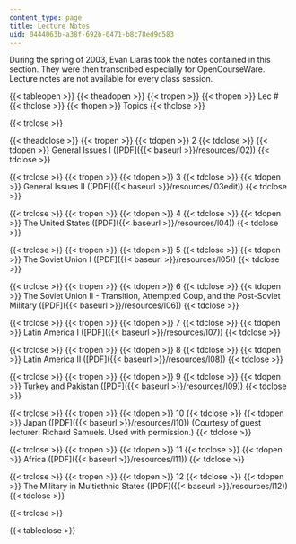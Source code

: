 ```yaml
---
content_type: page
title: Lecture Notes
uid: 0444063b-a38f-692b-0471-b8c78ed9d583
---
```


During the spring of 2003, Evan Liaras took the notes contained in this section. They were then transcribed especially for OpenCourseWare. Lecture notes are not available for every class session.

{{< tableopen >}}
{{< theadopen >}}
{{< tropen >}}
{{< thopen >}}
Lec #
{{< thclose >}}
{{< thopen >}}
Topics
{{< thclose >}}

{{< trclose >}}

{{< theadclose >}}
{{< tropen >}}
{{< tdopen >}}
2
{{< tdclose >}}
{{< tdopen >}}
General Issues I ([PDF]({{< baseurl >}}/resources/l02))
{{< tdclose >}}

{{< trclose >}}
{{< tropen >}}
{{< tdopen >}}
3
{{< tdclose >}}
{{< tdopen >}}
General Issues II ([PDF]({{< baseurl >}}/resources/l03edit))
{{< tdclose >}}

{{< trclose >}}
{{< tropen >}}
{{< tdopen >}}
4
{{< tdclose >}}
{{< tdopen >}}
The United States ([PDF]({{< baseurl >}}/resources/l04))
{{< tdclose >}}

{{< trclose >}}
{{< tropen >}}
{{< tdopen >}}
5
{{< tdclose >}}
{{< tdopen >}}
The Soviet Union I ([PDF]({{< baseurl >}}/resources/l05))
{{< tdclose >}}

{{< trclose >}}
{{< tropen >}}
{{< tdopen >}}
6
{{< tdclose >}}
{{< tdopen >}}
The Soviet Union II - Transition, Attempted Coup, and the Post-Soviet Military ([PDF]({{< baseurl >}}/resources/l06))
{{< tdclose >}}

{{< trclose >}}
{{< tropen >}}
{{< tdopen >}}
7
{{< tdclose >}}
{{< tdopen >}}
Latin America I ([PDF]({{< baseurl >}}/resources/l07))
{{< tdclose >}}

{{< trclose >}}
{{< tropen >}}
{{< tdopen >}}
8
{{< tdclose >}}
{{< tdopen >}}
Latin America II ([PDF]({{< baseurl >}}/resources/l08))
{{< tdclose >}}

{{< trclose >}}
{{< tropen >}}
{{< tdopen >}}
9
{{< tdclose >}}
{{< tdopen >}}
Turkey and Pakistan ([PDF]({{< baseurl >}}/resources/l09))
{{< tdclose >}}

{{< trclose >}}
{{< tropen >}}
{{< tdopen >}}
10
{{< tdclose >}}
{{< tdopen >}}
Japan ([PDF]({{< baseurl >}}/resources/l10)) (Courtesy of guest lecturer: Richard Samuels. Used with permission.)
{{< tdclose >}}

{{< trclose >}}
{{< tropen >}}
{{< tdopen >}}
11
{{< tdclose >}}
{{< tdopen >}}
Africa ([PDF]({{< baseurl >}}/resources/l11))
{{< tdclose >}}

{{< trclose >}}
{{< tropen >}}
{{< tdopen >}}
12
{{< tdclose >}}
{{< tdopen >}}
The Military in Multiethnic States ([PDF]({{< baseurl >}}/resources/l12))
{{< tdclose >}}

{{< trclose >}}

{{< tableclose >}}